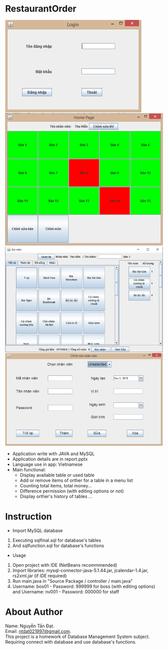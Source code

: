 # RestaurantOrder
![Login](https://github.com/lopakappa/RestaurantOrder/blob/master/pic/Picture1.png?raw=true) ![](https://github.com/lopakappa/RestaurantOrder/blob/master/pic/Picture4.png?raw=true) ![](https://github.com/lopakappa/RestaurantOrder/blob/master/pic/Capture1.PNG?raw=true) ![](https://github.com/lopakappa/RestaurantOrder/blob/master/pic/Picture6.png?raw=true)
- Application write with JAVA and MySQL <br>
- Application details are in report.pptx<br>
- Language use in app: Vietnamese
- Main functional:
  + Display available table or used table
  + Add or remove items of orther for a table in a menu list
  + Counting total items, total money...
  + Difference permission (with editing options or not)
  + Display orther's history of tables
  ...
# Instruction
* Import MySQL database
1. Executing sqlfinal.sql for database's tables 
2. And sqlfunction.sql for database's functions
* Usage
1. Open project with IDE (NetBeans recommmended)
2. Import libraries: mysql-connector-java-5.1.44.jar, jcalendar-1.4.jar, rs2xml.jar (if IDE required)
3. Run main.java in "Source Package / controller / main.java"
4. Username: bos01 - Password: 999999 for boss (with editing options) and Username: nv001 - Password: 000000 for staff
# About Author
Name: Nguyễn Tấn Đạt.<br>
Email: ntdat021997@gmail.com.<br>
This project is a homework of Database Management System subject. Requiring connect with database and use database's functions.

